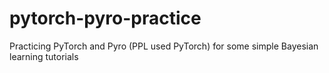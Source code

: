 # pytorch-pyro-practice
Practicing PyTorch and Pyro (PPL used PyTorch) for some simple Bayesian learning tutorials
